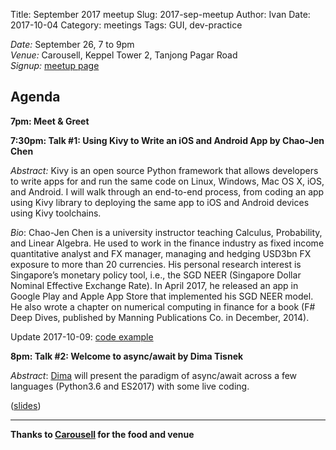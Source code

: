 Title: September 2017 meetup
Slug: 2017-sep-meetup
Author: Ivan
Date: 2017-10-04
Category: meetings
Tags: GUI, dev-practice


*Date:* September 26, 7 to 9pm<br/>
*Venue:* Carousell, Keppel Tower 2, Tanjong Pagar Road<br/>
*Signup:* [meetup page](https://www.meetup.com/Singapore-Python-User-Group/events/240954690/)

## Agenda

**7pm: Meet & Greet**

**7:30pm: Talk #1: Using Kivy to Write an iOS and Android App by Chao-Jen Chen**

*Abstract:*
Kivy is an open source Python framework that allows developers to write apps for
and run the same code on Linux, Windows, Mac OS X, iOS, and Android. I will walk
through an end-to-end process, from coding an app using Kivy library to
deploying the same app to iOS and Android devices using Kivy toolchains.

*Bio*:
Chao-Jen Chen is a university instructor teaching Calculus, Probability, and
Linear Algebra. He used to work in the finance industry as fixed income
quantitative analyst and FX manager, managing and hedging USD3bn FX exposure to
more than 20 currencies. His personal research interest is Singapore’s monetary
policy tool, i.e., the SGD NEER (Singapore Dollar Nominal Effective Exchange
Rate). In April 2017, he released an app in Google Play and Apple App Store that
implemented his SGD NEER model. He also wrote a chapter on numerical computing
in finance for a book (F# Deep Dives, published by Manning Publications Co. in
December, 2014).

Update 2017-10-09: [code example](https://github.com/Chao-Jen/Kivy_example_for_PUGS_Sep_2017)


**8pm: Talk #2: Welcome to async/await by Dima Tisnek**

*Abstract*: 
[Dima](https://github.com/dimaqq) will present the paradigm of async/await across a few languages (Python3.6
and ES2017) with some live coding.

([slides](https://docs.google.com/presentation/d/1i6UvGNN11q9IaFIa1qV_xl52cjNuH-qUcl0MPX0_vao/edit?usp=sharing))

--------

**Thanks to [Carousell](https://carousell.com) for the food and venue**
